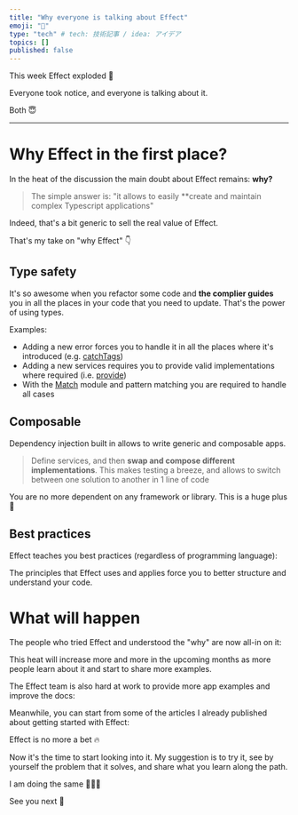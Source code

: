 ```yaml
---
title: "Why everyone is talking about Effect"
emoji: "🕌"
type: "tech" # tech: 技術記事 / idea: アイデア
topics: []
published: false
---
```


This week Effect exploded 🤯

Everyone took notice, and everyone is talking about it.

Both 😇

---

# Why Effect in the first place?
In the heat of the discussion the main doubt about Effect remains: **why?**

> The simple answer is: "it allows to easily **create and maintain complex Typescript applications"

Indeed, that's a bit generic to sell the real value of Effect.

That's my take on "why Effect" 👇

## Type safety
It's so awesome when you refactor some code and **the complier guides** you in all the places in your code that you need to update. That's the power of using types.

Examples:

- Adding a new error forces you to handle it in all the places where it's introduced (e.g. [catchTags](https://effect-ts.github.io/effect/effect/Effect.ts.html#catchtags))
- Adding a new services requires you to provide valid implementations where required (i.e. [provide](https://effect-ts.github.io/effect/effect/Effect.ts.html#provide))
- With the [Match](https://effect-ts.github.io/effect/effect/Match.ts.html) module and pattern matching you are required to handle all cases

## Composable
Dependency injection built in allows to write generic and composable apps.

> Define services, and then **swap and compose different implementations**. This makes testing a breeze, and allows to switch between one solution to another in 1 line of code

You are no more dependent on any framework or library. This is a huge plus 🚀

## Best practices

Effect teaches you best practices (regardless of programming language):

The principles that Effect uses and applies force you to better structure and understand your code.

# What will happen

The people who tried Effect and understood the "why" are now all-in on it:

This heat will increase more and more in the upcoming months as more people learn about it and start to share more examples.

The Effect team is also hard at work to provide more app examples and improve the docs:


Meanwhile, you can start from some of the articles I already published about getting started with Effect:


Effect is no more a bet 🔥


Now it's the time to start looking into it. My suggestion is to try it, see by yourself the problem that it solves, and share what you learn along the path.

I am doing the same 💁🏼‍♂️

See you next 👋